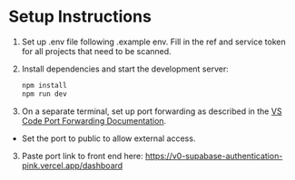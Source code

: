 # Setup Instructions

1. Set up .env file following .example env. Fill in the ref and service token for all projects that need to be scanned.
   
3. Install dependencies and start the development server:
   ```bash
   npm install
   npm run dev

4. On a separate terminal, set up port forwarding as described in the [VS Code Port Forwarding Documentation](https://code.visualstudio.com/docs/editor/port-forwarding).
- Set the port to public to allow external access.

3. Paste port link to front end here: https://v0-supabase-authentication-pink.vercel.app/dashboard
